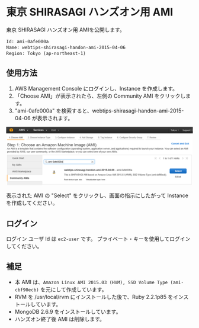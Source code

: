 東京 SHIRASAGI ハンズオン用 AMI
===

東京 SHIRASAGI ハンズオン用 AMIを公開します。

    Id: ami-0afe000a
    Name: webtips-shirasagi-handon-ami-2015-04-06
    Region: Tokyo (ap-northeast-1)

## 使用方法

1. AWS Management Console にログインし、Instance を作成します。
2. 「Choose AMI」が表示されたら、左側の Community AMI をクリックします。
3. "ami-0afe000a" を検索すると、webtips-shirasagi-handon-ami-2015-04-06 が表示されます。

![Launch AMI](./images/AMI-Launch-min.png)

表示された AMI の "Select" をクリックし、画面の指示にしたがって Instance を作成してください。

## ログイン

ログイン ユーザ Id は `ec2-user` です。
プライベート・キーを使用してログインしてください。

## 補足

* 本 AMI は、`Amazon Linux AMI 2015.03 (HVM), SSD Volume Type (ami-cbf90ecb)` を元にして作成しています。
* RVM を /usr/local/rvm にインストールした後で、Ruby 2.2.1p85 をインストールしています。
* MongoDB 2.6.9 をインストールしています。
* ハンズオン終了後 AMI は削除します。

